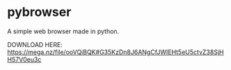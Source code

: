 # pybrowser
A simple web browser made in python. 

DOWNLOAD HERE: https://mega.nz/file/ooVQiBQK#G35KzDn8J6ANgCfJWIEHt5eU5ctvZ38SjHH57V0eu3c
